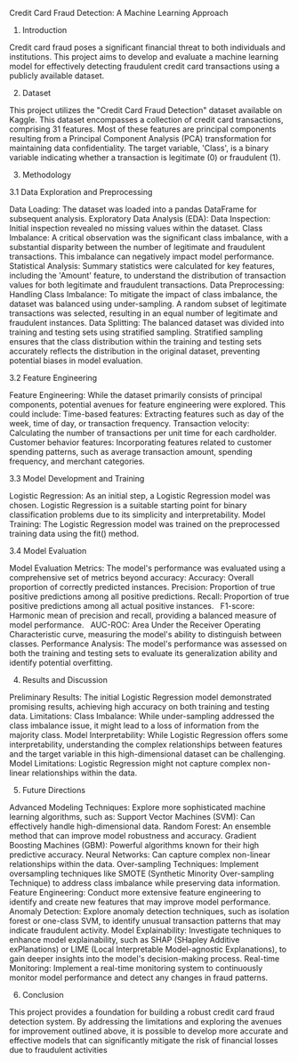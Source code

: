 Credit Card Fraud Detection: A Machine Learning Approach

1. Introduction

  

Credit card fraud poses a significant financial threat to both individuals and institutions. This project aims to develop and evaluate a machine learning model for effectively detecting fraudulent credit card transactions using a publicly available dataset.

2. Dataset

This project utilizes the "Credit Card Fraud Detection" dataset available on Kaggle. This dataset encompasses a collection of credit card transactions, comprising 31 features. Most of these features are principal components resulting from a Principal Component Analysis (PCA) transformation for maintaining data confidentiality. The target variable, 'Class', is a binary variable indicating whether a transaction is legitimate (0) or fraudulent (1).

3. Methodology

3.1 Data Exploration and Preprocessing

Data Loading: The dataset was loaded into a pandas DataFrame for subsequent analysis.
Exploratory Data Analysis (EDA):
Data Inspection: Initial inspection revealed no missing values within the dataset.
Class Imbalance: A critical observation was the significant class imbalance, with a substantial disparity between the number of legitimate and fraudulent transactions. This imbalance can negatively impact model performance.
Statistical Analysis: Summary statistics were calculated for key features, including the 'Amount' feature, to understand the distribution of transaction values for both legitimate and fraudulent transactions.
Data Preprocessing:
Handling Class Imbalance: To mitigate the impact of class imbalance, the dataset was balanced using under-sampling. A random subset of legitimate transactions was selected, resulting in an equal number of legitimate and fraudulent instances.
Data Splitting: The balanced dataset was divided into training and testing sets using stratified sampling. Stratified sampling ensures that the class distribution within the training and testing sets accurately reflects the distribution in the original dataset, preventing potential biases in model evaluation.

3.2 Feature Engineering

Feature Engineering: While the dataset primarily consists of principal components, potential avenues for feature engineering were explored. This could include:
Time-based features: Extracting features such as day of the week, time of day, or transaction frequency.
Transaction velocity: Calculating the number of transactions per unit time for each cardholder.
Customer behavior features: Incorporating features related to customer spending patterns, such as average transaction amount, spending frequency, and merchant categories.

3.3 Model Development and Training

Logistic Regression: As an initial step, a Logistic Regression model was chosen. Logistic Regression is a suitable starting point for binary classification problems due to its simplicity and interpretability.
Model Training: The Logistic Regression model was trained on the preprocessed training data using the fit() method.

3.4 Model Evaluation

Model Evaluation Metrics: The model's performance was evaluated using a comprehensive set of metrics beyond accuracy:
Accuracy: Overall proportion of correctly predicted instances.
Precision: Proportion of true positive predictions among all positive predictions.
Recall: Proportion of true positive predictions among all actual positive instances.   
F1-score: Harmonic mean of precision and recall, providing a balanced measure of model performance.   
AUC-ROC: Area Under the Receiver Operating Characteristic curve, measuring the model's ability to distinguish between classes.
Performance Analysis: The model's performance was assessed on both the training and testing sets to evaluate its generalization ability and identify potential overfitting.

4. Results and Discussion

Preliminary Results: The initial Logistic Regression model demonstrated promising results, achieving high accuracy on both training and testing data.
Limitations:
Class Imbalance: While under-sampling addressed the class imbalance issue, it might lead to a loss of information from the majority class.
Model Interpretability: While Logistic Regression offers some interpretability, understanding the complex relationships between features and the target variable in this high-dimensional dataset can be challenging.
Model Limitations: Logistic Regression might not capture complex non-linear relationships within the data.

5. Future Directions

Advanced Modeling Techniques:
Explore more sophisticated machine learning algorithms, such as:
Support Vector Machines (SVM): Can effectively handle high-dimensional data.
Random Forest: An ensemble method that can improve model robustness and accuracy.
Gradient Boosting Machines (GBM): Powerful algorithms known for their high predictive accuracy.
Neural Networks: Can capture complex non-linear relationships within the data.
Over-sampling Techniques: Implement oversampling techniques like SMOTE (Synthetic Minority Over-sampling Technique) to address class imbalance while preserving data information.
Feature Engineering: Conduct more extensive feature engineering to identify and create new features that may improve model performance.
Anomaly Detection: Explore anomaly detection techniques, such as isolation forest or one-class SVM, to identify unusual transaction patterns that may indicate fraudulent activity.
Model Explainability: Investigate techniques to enhance model explainability, such as SHAP (SHapley Additive exPlanations) or LIME (Local Interpretable Model-agnostic Explanations), to gain deeper insights into the model's decision-making process.
Real-time Monitoring: Implement a real-time monitoring system to continuously monitor model performance and detect any changes in fraud patterns.

6. Conclusion

This project provides a foundation for building a robust credit card fraud detection system. By addressing the limitations and exploring the avenues for improvement outlined above, it is possible to develop more accurate and effective models that can significantly mitigate the risk of financial losses due to fraudulent activities
